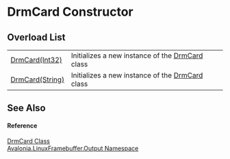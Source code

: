 # DrmCard Constructor


## Overload List
<table>
<tr>
<td><a href="M_Avalonia_LinuxFramebuffer_Output_DrmCard__ctor">DrmCard(Int32)</a></td>
<td>Initializes a new instance of the <a href="T_Avalonia_LinuxFramebuffer_Output_DrmCard">DrmCard</a> class</td>
</tr>
<tr>
<td><a href="M_Avalonia_LinuxFramebuffer_Output_DrmCard__ctor_1">DrmCard(String)</a></td>
<td>Initializes a new instance of the <a href="T_Avalonia_LinuxFramebuffer_Output_DrmCard">DrmCard</a> class</td>
</tr>
</table>

## See Also


#### Reference
<a href="T_Avalonia_LinuxFramebuffer_Output_DrmCard">DrmCard Class</a>  
<a href="N_Avalonia_LinuxFramebuffer_Output">Avalonia.LinuxFramebuffer.Output Namespace</a>  
